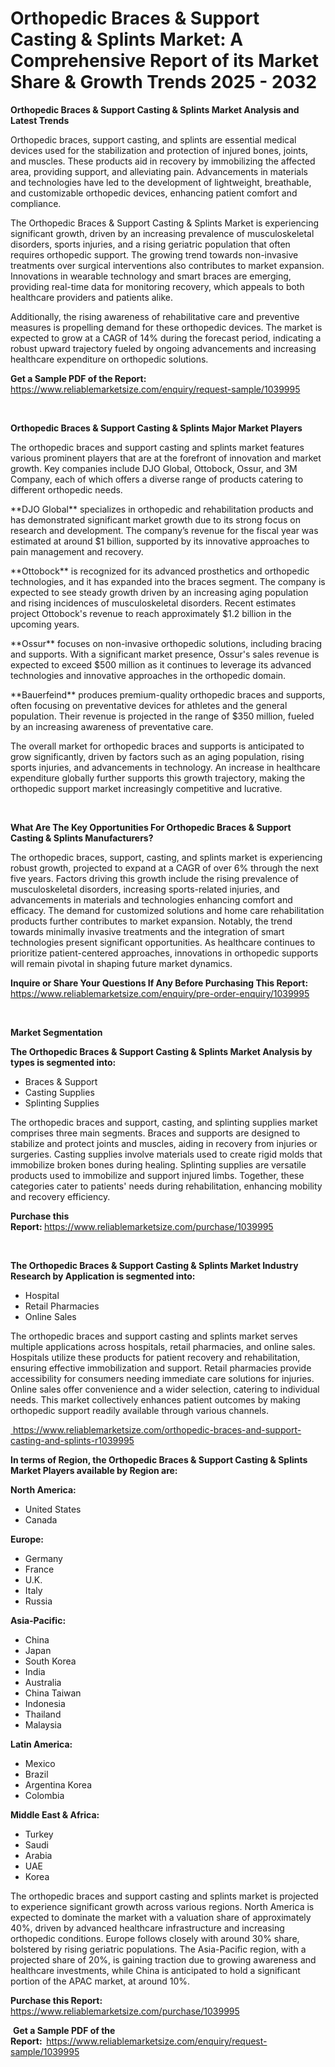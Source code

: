 <p><h1>Orthopedic Braces & Support Casting & Splints Market: A Comprehensive Report of its Market Share & Growth Trends 2025 - 2032</h1></p><p><strong>Orthopedic Braces & Support Casting & Splints Market Analysis and Latest Trends</strong></p>
<p><p>Orthopedic braces, support casting, and splints are essential medical devices used for the stabilization and protection of injured bones, joints, and muscles. These products aid in recovery by immobilizing the affected area, providing support, and alleviating pain. Advancements in materials and technologies have led to the development of lightweight, breathable, and customizable orthopedic devices, enhancing patient comfort and compliance.</p><p>The Orthopedic Braces & Support Casting & Splints Market is experiencing significant growth, driven by an increasing prevalence of musculoskeletal disorders, sports injuries, and a rising geriatric population that often requires orthopedic support. The growing trend towards non-invasive treatments over surgical interventions also contributes to market expansion. Innovations in wearable technology and smart braces are emerging, providing real-time data for monitoring recovery, which appeals to both healthcare providers and patients alike.</p><p>Additionally, the rising awareness of rehabilitative care and preventive measures is propelling demand for these orthopedic devices. The market is expected to grow at a CAGR of 14% during the forecast period, indicating a robust upward trajectory fueled by ongoing advancements and increasing healthcare expenditure on orthopedic solutions.</p></p>
<p><strong>Get a Sample PDF of the Report:&nbsp;</strong> <a href="https://www.reliablemarketsize.com/enquiry/request-sample/1039995?utm_campaign=2444&utm_medium=2&utm_source=Github&utm_content=ia&utm_term=13042025&utm_id=orthopedic-braces-support-casting-splints">https://www.reliablemarketsize.com/enquiry/request-sample/1039995</a></p>
<p>&nbsp;</p>
<p><strong>Orthopedic Braces & Support Casting & Splints Major Market Players</strong></p>
<p><p>The orthopedic braces and support casting and splints market features various prominent players that are at the forefront of innovation and market growth. Key companies include DJO Global, Ottobock, Ossur, and 3M Company, each of which offers a diverse range of products catering to different orthopedic needs.</p><p>**DJO Global** specializes in orthopedic and rehabilitation products and has demonstrated significant market growth due to its strong focus on research and development. The company’s revenue for the fiscal year was estimated at around $1 billion, supported by its innovative approaches to pain management and recovery.</p><p>**Ottobock** is recognized for its advanced prosthetics and orthopedic technologies, and it has expanded into the braces segment. The company is expected to see steady growth driven by an increasing aging population and rising incidences of musculoskeletal disorders. Recent estimates project Ottobock's revenue to reach approximately $1.2 billion in the upcoming years.</p><p>**Ossur** focuses on non-invasive orthopedic solutions, including bracing and supports. With a significant market presence, Ossur's sales revenue is expected to exceed $500 million as it continues to leverage its advanced technologies and innovative approaches in the orthopedic domain.</p><p>**Bauerfeind** produces premium-quality orthopedic braces and supports, often focusing on preventative devices for athletes and the general population. Their revenue is projected in the range of $350 million, fueled by an increasing awareness of preventative care.</p><p>The overall market for orthopedic braces and supports is anticipated to grow significantly, driven by factors such as an aging population, rising sports injuries, and advancements in technology. An increase in healthcare expenditure globally further supports this growth trajectory, making the orthopedic support market increasingly competitive and lucrative.</p></p>
<p>&nbsp;</p>
<p><strong>What Are The Key Opportunities For Orthopedic Braces & Support Casting & Splints Manufacturers?</strong></p>
<p><p>The orthopedic braces, support, casting, and splints market is experiencing robust growth, projected to expand at a CAGR of over 6% through the next five years. Factors driving this growth include the rising prevalence of musculoskeletal disorders, increasing sports-related injuries, and advancements in materials and technologies enhancing comfort and efficacy. The demand for customized solutions and home care rehabilitation products further contributes to market expansion. Notably, the trend towards minimally invasive treatments and the integration of smart technologies present significant opportunities. As healthcare continues to prioritize patient-centered approaches, innovations in orthopedic supports will remain pivotal in shaping future market dynamics.</p></p>
<p><strong>Inquire or Share Your Questions If Any Before Purchasing This Report:</strong> <a href="https://www.reliablemarketsize.com/enquiry/pre-order-enquiry/1039995?utm_campaign=2444&utm_medium=2&utm_source=Github&utm_content=ia&utm_term=13042025&utm_id=orthopedic-braces-support-casting-splints">https://www.reliablemarketsize.com/enquiry/pre-order-enquiry/1039995</a></p>
<p>&nbsp;</p>
<p><strong>Market Segmentation</strong></p>
<p><strong>The Orthopedic Braces & Support Casting & Splints Market Analysis by types is segmented into:</strong></p>
<p><ul><li>Braces & Support</li><li>Casting Supplies</li><li>Splinting Supplies</li></ul></p>
<p><p>The orthopedic braces and support, casting, and splinting supplies market comprises three main segments. Braces and supports are designed to stabilize and protect joints and muscles, aiding in recovery from injuries or surgeries. Casting supplies involve materials used to create rigid molds that immobilize broken bones during healing. Splinting supplies are versatile products used to immobilize and support injured limbs. Together, these categories cater to patients' needs during rehabilitation, enhancing mobility and recovery efficiency.</p></p>
<p><strong>Purchase this Report:&nbsp;</strong><a href="https://www.reliablemarketsize.com/purchase/1039995?utm_campaign=2444&utm_medium=2&utm_source=Github&utm_content=ia&utm_term=13042025&utm_id=orthopedic-braces-support-casting-splints">https://www.reliablemarketsize.com/purchase/1039995</a></p>
<p>&nbsp;</p>
<p><strong>The Orthopedic Braces & Support Casting & Splints Market Industry Research by Application is segmented into:</strong></p>
<p><ul><li>Hospital</li><li>Retail Pharmacies</li><li>Online Sales</li></ul></p>
<p><p>The orthopedic braces and support casting and splints market serves multiple applications across hospitals, retail pharmacies, and online sales. Hospitals utilize these products for patient recovery and rehabilitation, ensuring effective immobilization and support. Retail pharmacies provide accessibility for consumers needing immediate care solutions for injuries. Online sales offer convenience and a wider selection, catering to individual needs. This market collectively enhances patient outcomes by making orthopedic support readily available through various channels.</p></p>
<p><a href="https://www.reliablemarketsize.com/orthopedic-braces-and-support-casting-and-splints-r1039995?utm_campaign=2444&utm_medium=2&utm_source=Github&utm_content=ia&utm_term=13042025&utm_id=orthopedic-braces-support-casting-splints">&nbsp;https://www.reliablemarketsize.com/orthopedic-braces-and-support-casting-and-splints-r1039995</a></p>
<p><strong>In terms of Region, the Orthopedic Braces & Support Casting & Splints Market Players available by Region are:</strong></p>
<p>
    <p> <strong> North America: </strong>
        <ul>
            <li>United States</li>
            <li>Canada</li>
        </ul>
        </p> 
    <p> <strong> Europe: </strong>
        <ul>
            <li>Germany</li>
            <li>France</li>
            <li>U.K.</li>
            <li>Italy</li>
            <li>Russia</li>
        </ul>
        </p> 
    <p> <strong> Asia-Pacific: </strong>
        <ul>
            <li>China</li>
            <li>Japan</li>
            <li>South Korea</li>
            <li>India</li>
            <li>Australia</li>
            <li>China Taiwan</li>
            <li>Indonesia</li>
            <li>Thailand</li>
            <li>Malaysia</li>
        </ul>
        </p> 
    <p> <strong> Latin America: </strong>
        <ul>
            <li>Mexico</li>
            <li>Brazil</li>
            <li>Argentina Korea</li>
            <li>Colombia</li>
        </ul>
        </p> 
    <p> <strong> Middle East & Africa: </strong>
        <ul>
            <li>Turkey</li>
            <li>Saudi</li>
            <li>Arabia</li>
            <li>UAE</li>
            <li>Korea</li>
        </ul>
    </p>
    </p>
<p><p>The orthopedic braces and support casting and splints market is projected to experience significant growth across various regions. North America is expected to dominate the market with a valuation share of approximately 40%, driven by advanced healthcare infrastructure and increasing orthopedic conditions. Europe follows closely with around 30% share, bolstered by rising geriatric populations. The Asia-Pacific region, with a projected share of 20%, is gaining traction due to growing awareness and healthcare investments, while China is anticipated to hold a significant portion of the APAC market, at around 10%.</p></p>
<p><strong>Purchase this Report: </strong><a href="https://www.reliablemarketsize.com/purchase/1039995?utm_campaign=2444&utm_medium=2&utm_source=Github&utm_content=ia&utm_term=13042025&utm_id=orthopedic-braces-support-casting-splints">https://www.reliablemarketsize.com/purchase/1039995</a></p>
<p>&nbsp;<strong>Get a Sample PDF of the Report:&nbsp;&nbsp;</strong><a href="https://www.reliablemarketsize.com/enquiry/request-sample/1039995?utm_campaign=2444&utm_medium=2&utm_source=Github&utm_content=ia&utm_term=13042025&utm_id=orthopedic-braces-support-casting-splints">https://www.reliablemarketsize.com/enquiry/request-sample/1039995</a></p>
<p><strong></strong></p>
<p><p></p><p></p><p></p></p>